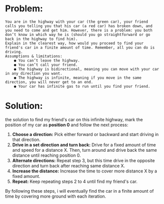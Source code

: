 # Problem: 
    You are in the highway with your car (the green car), your friend calls you telling you that his car (a red car) has broken down, and you need to come and get him. However, there is a problem: you both don’t know in which way he is (should you go straightforward or go back in the highway to find him).
    Explain in the clearest way, how would you proceed to find your friend's car in a finite amount of time. Remember, all you can do is driving.
    Assumptions & limitations:
        ● You can’t leave the highway.
        ● You can’t call your friend.
        ● The highway is bidirectional, meaning you can move with your car in any direction you want.
        ● The highway is infinite, meaning if you move in the same direction, you will never get to an end.
        ● Your car has infinite gas to run until you find your friend.

# Solution:
  
the solution to find my friend's car on this infinite highway, mark the position of my car as **position 0** and follow the next process:<br>

1. **Choose a direction:** Pick either forward or backward and start driving in that direction.
2. **Drive in a set direction and turn back:** Drive for a fixed amount of time and speed for a distance X. Then, turn around and drive back the same distance until reaching position 0.
3. **Alternate directions:** Repeat step 3, but this time drive in the opposite direction and turn back after reaching same distance X.
4. **Increase the distance:** Increase the time to cover more distance X by a fixed amount.
5. **Repeat:** Keep repeating steps 2 to 4 until find my friend's car.<br>

By following these steps, i will eventually find the car in a finite amount of time by covering more ground with each iteration.
